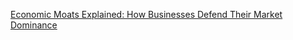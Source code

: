 <a href = "https://www.linkedin.com/pulse/economic-moats-explained-how-businesses-defend-market-anantharaman-mo8hc"> Economic Moats Explained: How Businesses Defend Their Market Dominance </a>
